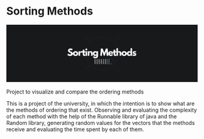 # Sorting Methods
![Banner](/Sorting_App.png?raw=true)

Project to visualize and compare the ordering methods

This is a project of the university, in which the intention is to show what are the methods of ordering that exist.
Observing and evaluating the complexity of each method with the help of the Runnable library of java and the Random library, generating random values for the vectors that the methods receive and evaluating the time spent by each of them.
